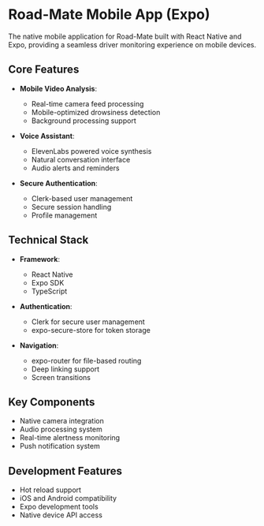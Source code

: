 # Road-Mate Mobile App (Expo)

The native mobile application for Road-Mate built with React Native and Expo, providing a seamless driver monitoring experience on mobile devices.

## Core Features

- **Mobile Video Analysis**:
  - Real-time camera feed processing
  - Mobile-optimized drowsiness detection
  - Background processing support

- **Voice Assistant**:
  - ElevenLabs powered voice synthesis
  - Natural conversation interface
  - Audio alerts and reminders

- **Secure Authentication**:
  - Clerk-based user management
  - Secure session handling
  - Profile management

## Technical Stack

- **Framework**: 
  - React Native
  - Expo SDK
  - TypeScript

- **Authentication**: 
  - Clerk for secure user management
  - expo-secure-store for token storage

- **Navigation**:
  - expo-router for file-based routing
  - Deep linking support
  - Screen transitions

## Key Components

- Native camera integration
- Audio processing system
- Real-time alertness monitoring
- Push notification system

## Development Features

- Hot reload support
- iOS and Android compatibility
- Expo development tools
- Native device API access